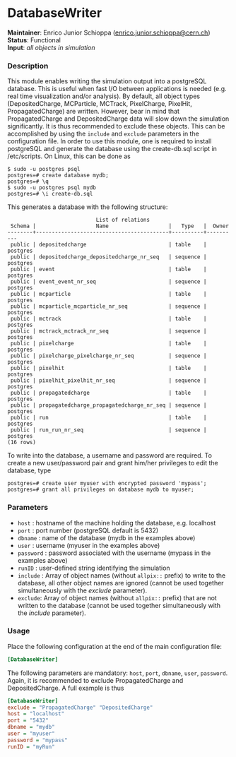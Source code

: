 # DatabaseWriter
**Maintainer**: Enrico Junior Schioppa (<enrico.junior.schioppa@cern.ch>)  
**Status**: Functional  
**Input**: *all objects in simulation*

### Description
This module enables writing the simulation output into a postgreSQL database. This is useful when fast I/O between applications is needed (e.g. real time visualization and/or analysis).
By default, all object types (DepositedCharge, MCParticle, MCTrack, PixelCharge, PixelHit, PropagatedCharge) are written. However, bear in mind that PropagatedCharge and DepositedCharge data will slow down the simulation significantly. It is thus recommended to exclude these objects. This can be accomplished by using the `include` and `exclude` parameters in the configuration file.
In order to use this module, one is required to install postgreSQL and generate the database using the create-db.sql script in /etc/scripts. On Linux, this can be done as

```
$ sudo -u postgres psql
postgres=# create database mydb;
postgres=# \q
$ sudo -u postgres psql mydb
postgres=# \i create-db.sql
```

This generates a database with the following structure:

```
                            List of relations
 Schema |                   Name                   |   Type   |  Owner   
--------+------------------------------------------+----------+----------
 public | depositedcharge                          | table    | postgres
 public | depositedcharge_depositedcharge_nr_seq   | sequence | postgres
 public | event                                    | table    | postgres
 public | event_event_nr_seq                       | sequence | postgres
 public | mcparticle                               | table    | postgres
 public | mcparticle_mcparticle_nr_seq             | sequence | postgres
 public | mctrack                                  | table    | postgres
 public | mctrack_mctrack_nr_seq                   | sequence | postgres
 public | pixelcharge                              | table    | postgres
 public | pixelcharge_pixelcharge_nr_seq           | sequence | postgres
 public | pixelhit                                 | table    | postgres
 public | pixelhit_pixelhit_nr_seq                 | sequence | postgres
 public | propagatedcharge                         | table    | postgres
 public | propagatedcharge_propagatedcharge_nr_seq | sequence | postgres
 public | run                                      | table    | postgres
 public | run_run_nr_seq                           | sequence | postgres
(16 rows)

```

To write into the database, a username and password are required. To create a new user/password pair and grant him/her privileges to edit the database, type


```
postgres=# create user myuser with encrypted password 'mypass';
postgres=# grant all privileges on database mydb to myuser;
```

### Parameters
* `host` : hostname of the machine holding the database, e.g. localhost
* `port` : port number (postgreSQL default is 5432)
* `dbname` : name of the database (mydb in the examples above)
* `user` : username (myuser in the examples above)
* `password` : password associated with the username (mypass in the examples above)
* `runID` : user-defined string identifying the simulation
* `include` : Array of object names (without `allpix::` prefix) to write to the database, all other object names are ignored (cannot be used together simultaneously with the *exclude* parameter).
* `exclude`: Array of object names (without `allpix::` prefix) that are not written to the database (cannot be used together simultaneously with the *include* parameter).

### Usage
Place the following configuration at the end of the main configuration file:

```ini
[DatabaseWriter]
```

The following parameters are mandatory: `host`, `port`, `dbname`, `user`, `password`. Again, it is recommended to exclude PropagatedCharge and DepositedCharge. A full example is thus

```ini
[DatabaseWriter]
exclude = "PropagatedCharge" "DepositedCharge"
host = "localhost"
port = "5432"
dbname = "mydb"
user = "myuser"
password = "mypass"
runID = "myRun"
```